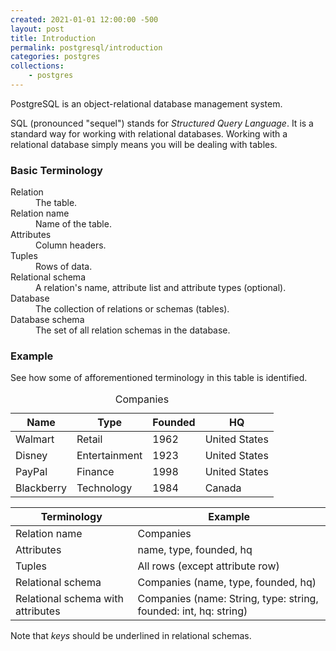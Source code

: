 ```yaml
---
created: 2021-01-01 12:00:00 -500
layout: post
title: Introduction
permalink: postgresql/introduction
categories: postgres
collections: 
    - postgres
---
```



<!-- <img src="https://upload.wikimedia.org/wikipedia/commons/thumb/2/29/Postgresql_elephant.svg/1200px-Postgresql_elephant.svg.png"
    alt="postgres sql logo"    
    style="height: 200px;"> -->

PostgreSQL is an object-relational database management system. 

SQL (pronounced "sequel") stands for *Structured Query Language*.
It is a standard way for working with relational databases.
Working with a relational database simply means you will be dealing with tables.

### Basic Terminology
<dl>
    <dt>Relation</dt>
    <dd>The table.</dd>
    <dt>Relation name</dt>
    <dd>Name of the table.</dd>
    <dt>Attributes</dt>
    <dd>Column headers.</dd>
    <dt>Tuples</dt>
    <dd>Rows of data.</dd>
    <dt>Relational schema</dt>
    <dd>A relation's name, attribute list and attribute types (optional).</dd>
    <dt>Database</dt>
    <dd>The collection of relations or schemas (tables).</dd>
    <dt>Database schema</dt>
    <dd>The set of all relation schemas in the database.</dd>
</dl>

### Example

See how some of afforementioned terminology in this table is identified.

<table>
    <caption>Companies</caption>
    <thead>
        <tr>
            <th>Name</th>
            <th>Type</th>
            <th>Founded</th>
            <th>HQ</th>
        </tr>
    </thead>
    <tbody>
        <tr>
            <td>Walmart</td>
            <td>Retail</td>
            <td>1962</td>
            <td>United States</td>
        </tr>
        <tr>
            <td>Disney</td>
            <td>Entertainment</td>
            <td>1923</td>
            <td>United States</td>
        </tr>
        <tr>
            <td>PayPal</td>
            <td>Finance</td>
            <td>1998</td>
            <td>United States</td>
        </tr>
        <tr>
            <td>Blackberry</td>
            <td>Technology</td>
            <td>1984</td>
            <td>Canada</td>
        </tr>
    </tbody>
</table>

<table>
    <thead>
        <tr>
            <th>Terminology</th>
            <th>Example</th>
        </tr>
    </thead>
    <tbody>
        <tr>
            <td>Relation name</td>
            <td>Companies</td>
        </tr>
        <tr>
            <td>Attributes</td>
            <td>name, type, founded, hq</td>
        </tr>
        <tr>
            <td>Tuples</td>
            <td>All rows (except attribute row)</td>
        </tr>
        <tr>
            <td>Relational schema</td>
            <td>Companies (name, type, founded, hq)</td>
        </tr>
        <tr>
            <td>Relational schema with attributes</td>
            <td>Companies (name: String, type: string, founded: int, hq: string)</td>
        </tr>
    </tbody>
</table>

Note that *keys* should be underlined in relational schemas.


